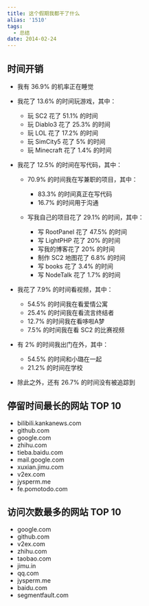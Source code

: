 ```yaml
---
title: 这个假期我都干了什么
alias: '1510'
tags:
  - 总结
date: 2014-02-24
---
```


## 时间开销

* 我有 36.9% 的机率正在睡觉
* 我花了 13.6% 的时间玩游戏，其中：

    * 玩 SC2 花了 51.1% 的时间
    * 玩 Diablo3 花了 25.3% 的时间
    * 玩 LOL 花了 17.2% 的时间
    * 玩 SimCity5 花了 5% 的时间
    * 玩 Minecraft 花了 1.4% 的时间

* 我花了 12.5% 的时间在写代码，其中：

    * 70.9% 的时间我在写兼职的项目，其中：

        * 83.3% 的时间真正在写代码
        * 16.7% 的时间用于沟通

    * 写我自己的项目花了 29.1% 的时间，其中：

        * 写 RootPanel 花了 47.5% 的时间
        * 写 LightPHP 花了 20% 的时间
        * 写我的博客花了 20% 的时间
        * 制作 SC2 地图花了 6.8% 的时间
        * 写 books 花了 3.4% 的时间
        * 写 NodeTalk 花了 1.7% 的时间

* 我花了 7.9% 的时间看视频，其中：

    * 54.5% 的时间我在看爱情公寓
    * 25.4% 的时间我在看流言终结者
    * 12.7% 的时间我在看哆啦A梦
    * 7.5% 的时间我在看 SC2 的比赛视频

* 有 2% 的时间我出门在外，其中：

    * 54.5% 的时间和小璐在一起
    * 21.2% 的时间在学校

* 除此之外，还有 26.7% 的时间没有被追踪到

## 停留时间最长的网站 TOP 10

* bilibili.kankanews.com
* github.com
* google.com
* zhihu.com
* tieba.baidu.com
* mail.google.com
* xuxian.jimu.com
* v2ex.com
* jysperm.me
* fe.pomotodo.com

## 访问次数最多的网站 TOP 10

* google.com
* github.com
* v2ex.com
* zhihu.com
* taobao.com
* jimu.in
* qq.com
* jysperm.me
* baidu.com
* segmentfault.com
